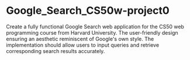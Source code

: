 # Google_Search_CS50w-project0
Create a fully functional Google Search web application for the CS50 web programming course from Harvard University. The user-friendly design ensuring an aesthetic reminiscent of Google's own style. The implementation should allow users to input queries and retrieve corresponding search results accurately. 
